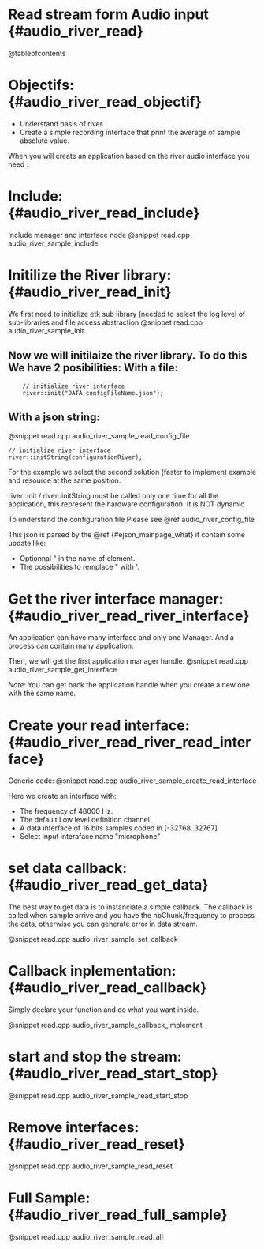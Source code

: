 Read stream form Audio input                       {#audio_river_read}
============================

@tableofcontents

Objectifs:                                          {#audio_river_read_objectif}
==========

  - Understand basis of river
  - Create a simple recording interface that print the average of sample absolute value.


When you will create an application based on the river audio interface you need :

Include:                                            {#audio_river_read_include}
========

Include manager and interface node
@snippet read.cpp audio_river_sample_include

Initilize the River library:                        {#audio_river_read_init}
============================

We first need to initialize etk sub library (needed to select the log level of sub-libraries and file access abstraction
@snippet read.cpp audio_river_sample_init

Now we will initilaize the river library.
To do this We have 2 posibilities:
With a file:
------------

```{.cpp}
	// initialize river interface
	river::init("DATA:configFileName.json");
```

With a json string:
-------------------

@snippet read.cpp audio_river_sample_read_config_file

```{.cpp}
// initialize river interface
river::initString(configurationRiver);
```

For the example we select the second solution (faster to implement example and resource at the same position.

river::init / river::initString must be called only one time for all the application, this represent the hardware configuration.
It is NOT dynamic

To understand the configuration file Please see @ref audio_river_config_file

This json is parsed by the @ref {#ejson_mainpage_what} it contain some update like:
  - Optionnal " in the name of element.
  - The possibilities to remplace " with '.



Get the river interface manager:                        {#audio_river_read_river_interface}
================================

An application can have many interface and only one Manager. And a process can contain many application.

Then, we will get the first application manager handle.
@snippet read.cpp audio_river_sample_get_interface

*Note:* You can get back the application handle when you create a new one with the same name.

Create your read interface:                            {#audio_river_read_river_read_interface}
===========================

Generic code:
@snippet read.cpp audio_river_sample_create_read_interface

Here we create an interface with:
  - The frequency of 48000 Hz.
  - The default Low level definition channel
  - A data interface of 16 bits samples coded in [-32768..32767]
  - Select input interaface name "microphone"


set data callback:                                     {#audio_river_read_get_data}
==================

The best way to get data is to instanciate a simple callback. 
The callback is called when sample arrive and you have the nbChunk/frequency
to process the data, otherwise you can generate error in data stream.

@snippet read.cpp audio_river_sample_set_callback

Callback inplementation:                               {#audio_river_read_callback}
========================

Simply declare your function and do what you want inside.

@snippet read.cpp audio_river_sample_callback_implement

start and stop the stream:                             {#audio_river_read_start_stop}
==========================

@snippet read.cpp audio_river_sample_read_start_stop

Remove interfaces:                                     {#audio_river_read_reset}
==================

@snippet read.cpp audio_river_sample_read_reset




Full Sample:                                     {#audio_river_read_full_sample}
============

@snippet read.cpp audio_river_sample_read_all

